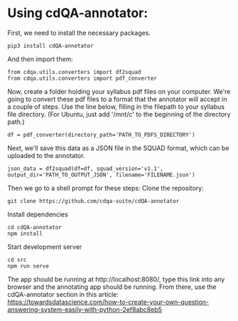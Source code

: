 # Using cdQA-annotator:

First, we need to install the necessary packages.

```shell
pip3 install cdQA-annotator
```

And then import them:

```shell
from cdqa.utils.converters import df2squad
from cdqa.utils.converters import pdf_converter
```

Now, create a folder holding your syllabus pdf files on your computer.
We're going to convert these pdf files to a format that the annotator will
accept in a couple of steps. Use the line below, filling in the
filepath to your syllabus file directory.
(For Ubuntu, just add '/mnt/c' to the beginning of the directory path.)

```shell
df = pdf_converter(directory_path='PATH_TO_PDFS_DIRECTORY')
```

Next, we'll save this data as a JSON file in the SQUAD format, which can
be uploaded to the annotator.

```shell
json_data = df2squad(df=df, squad_version='v1.1', output_dir='PATH_TO_OUTPUT_JSON', filename='FILENAME.json')
```

Then we go to a shell prompt for these steps:
Clone the repository:

```shell
git clone https://github.com/cdqa-suite/cdQA-annotator
```

Install dependencies

```shell
cd cdQA-annotator
npm install
```

Start development server

```shell
cd src
npm run serve
```

The app should be running at http://localhost:8080/, type this link into any browser
and the annotating app should be running. From there, use the cdQA-annotator section
in this article:
https://towardsdatascience.com/how-to-create-your-own-question-answering-system-easily-with-python-2ef8abc8eb5
